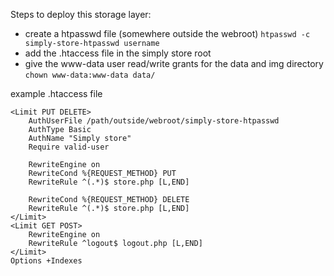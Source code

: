 Steps to deploy this storage layer:
- create a htpasswd file (somewhere outside the webroot) 
```htpasswd -c simply-store-htpasswd username```
- add the .htaccess file in the simply store root
- give the www-data user read/write grants for the data and img directory 
```chown www-data:www-data data/```

example .htaccess file
```
<Limit PUT DELETE>
    AuthUserFile /path/outside/webroot/simply-store-htpasswd
    AuthType Basic
    AuthName "Simply store"
    Require valid-user

    RewriteEngine on
    RewriteCond %{REQUEST_METHOD} PUT
    RewriteRule ^(.*)$ store.php [L,END]

    RewriteCond %{REQUEST_METHOD} DELETE
    RewriteRule ^(.*)$ store.php [L,END]
</Limit>
<Limit GET POST>
	RewriteEngine on
	RewriteRule ^logout$ logout.php [L,END]
</Limit>
Options +Indexes
```
